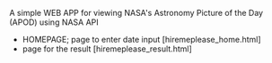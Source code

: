 A simple WEB APP for viewing 
NASA's Astronomy Picture of the Day (APOD) 
using NASA API

- HOMEPAGE; page to enter date input [hiremeplease_home.html]
- page for the result [hiremeplease_result.html]